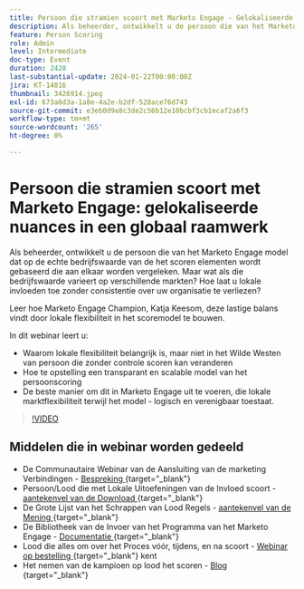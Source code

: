```yaml
---
title: Persoon die stramien scoort met Marketo Engage - Gelokaliseerde nuances in een Globaal Kader
description: Als beheerder, ontwikkelt u de persoon die van het Marketo Engage model dat op de echte bedrijfswaarde van de het scoren elementen wordt gebaseerd die aan elkaar worden vergeleken. Maar wat als die bedrijfswaarde varieert op verschillende markten? Hoe laat u lokale invloeden toe zonder consistentie over uw organisatie te verliezen? Leer hoe u een balans vindt door lokale flexibiliteit op te nemen in het scoremodel.
feature: Person Scoring
role: Admin
level: Intermediate
doc-type: Event
duration: 2428
last-substantial-update: 2024-01-22T00:00:00Z
jira: KT-14816
thumbnail: 3426914.jpeg
exl-id: 673a6d3a-1a8e-4a2e-b2df-528ace76d743
source-git-commit: e3eb0d9e8c3de2c56b12e10bcbf3cb1ecaf2a6f3
workflow-type: tm+mt
source-wordcount: '265'
ht-degree: 0%

---
```


# Persoon die stramien scoort met Marketo Engage: gelokaliseerde nuances in een globaal raamwerk

Als beheerder, ontwikkelt u de persoon die van het Marketo Engage model dat op de echte bedrijfswaarde van de het scoren elementen wordt gebaseerd die aan elkaar worden vergeleken. Maar wat als die bedrijfswaarde varieert op verschillende markten? Hoe laat u lokale invloeden toe zonder consistentie over uw organisatie te verliezen?

Leer hoe Marketo Engage Champion, Katja Keesom, deze lastige balans vindt door lokale flexibiliteit in het scoremodel te bouwen.

In dit webinar leert u:

* Waarom lokale flexibiliteit belangrijk is, maar niet in het Wilde Westen van persoon die zonder controle scoren kan veranderen
* Hoe te opstelling een transparant en scalable model van het persoonscoring
* De beste manier om dit in Marketo Engage uit te voeren, die lokale marktflexibiliteit terwijl het model - logisch en verenigbaar toestaat.

>[!VIDEO](https://video.tv.adobe.com/v/3426914/?learn=on)

## Middelen die in webinar worden gedeeld

* De Communautaire Webinar van de Aansluiting van de marketing Verbindingen - [ Bespreking ](https://nation.marketo.com/t5/product-discussions/learn-from-your-peers-webinar-person-scoring-mastery-with/m-p/343084#M194864){target="_blank"} 
* Persoon/Lood die met Lokale Uitoefeningen van de Invloed scoort - [ aantekenvel van de Download ](../../assets/marketo/build-scoring-model-and-local-flexibility-scoring-worksheet.docx){target="_blank"}
* De Grote Lijst van het Schrappen van Lood Regels - [ aantekenvel van de Mening ](https://go.marketo.com/rs/561-HYG-937/images/Marketo-Lead-Scoring.pdf){target="_blank"} 
* De Bibliotheek van de Invoer van het Programma van het Marketo Engage - [ Documentatie ](https://experienceleague.adobe.com/docs/marketo/using/product-docs/core-marketo-concepts/programs/program-library/program-import-library-overview.html?lang=nl-NL){target="_blank"} 
* Lood die alles om over het Proces vóór, tijdens, en na scoort - [ Webinar op bestelling ](https://business.adobe.com/summit/2020/all-about-the-before-during-and-after-of-lead-scoring.html){target="_blank"}  kent
* Het nemen van de kampioen op lood het scoren - [ Blog ](https://nation.marketo.com/t5/product-blogs/marketo-success-series-lead-scoring/ba-p/309849){target="_blank"} 
